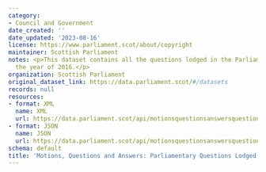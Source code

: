 ```yaml
---
category:
- Council and Government
date_created: ''
date_updated: '2023-08-16'
license: https://www.parliament.scot/about/copyright
maintainer: Scottish Parliament
notes: <p>This dataset contains all the questions lodged in the Parliament during
  the year of 2016.</p>
organization: Scottish Parliament
original_dataset_link: https://data.parliament.scot/#/datasets
records: null
resources:
- format: XML
  name: XML
  url: https://data.parliament.scot/api/motionsquestionsanswersquestions?year=2016
- format: JSON
  name: JSON
  url: https://data.parliament.scot/api/motionsquestionsanswersquestions?year=2016
schema: default
title: 'Motions, Questions and Answers: Parliamentary Questions Lodged (2016)'
---
```

